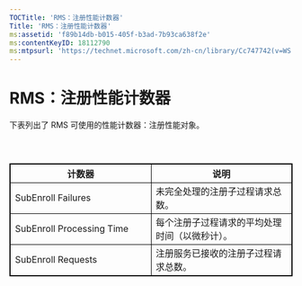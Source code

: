```yaml
---
TOCTitle: 'RMS：注册性能计数器'
Title: 'RMS：注册性能计数器'
ms:assetid: 'f89b14db-b015-405f-b3ad-7b93ca638f2e'
ms:contentKeyID: 18112790
ms:mtpsurl: 'https://technet.microsoft.com/zh-cn/library/Cc747742(v=WS.10)'
---
```


RMS：注册性能计数器
===================

下表列出了 RMS 可使用的性能计数器：注册性能对象。

###  

 
<p> </p> <table style="border:1px solid black;">
<colgroup>
<col width="50%" />
<col width="50%" />
</colgroup>
<thead>
<tr class="header">
<th style="border:1px solid black;" >计数器</th>
<th style="border:1px solid black;" >说明</th>
</tr>
</thead>
<tbody>
<tr class="odd">
<td style="border:1px solid black;">SubEnroll Failures</td>
<td style="border:1px solid black;">未完全处理的注册子过程请求总数。</td>
</tr>
<tr class="even">
<td style="border:1px solid black;">SubEnroll Processing Time</td>
<td style="border:1px solid black;">每个注册子过程请求的平均处理时间（以微秒计）。</td>
</tr>
<tr class="odd">
<td style="border:1px solid black;">SubEnroll Requests</td>
<td style="border:1px solid black;">注册服务已接收的注册子过程请求总数。</td>
</tr>
</tbody>
</table>
